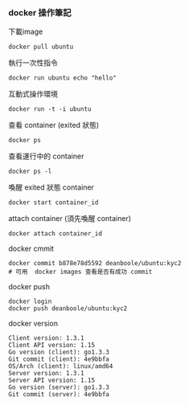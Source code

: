 ### docker 操作筆記

下載image

    docker pull ubuntu
	
執行一次性指令

    docker run ubuntu echo "hello"
	
互動式操作環境

    docker run -t -i ubuntu

查看 container (exited 狀態)

    docker ps
	
查看運行中的 container

    docker ps -l
	
喚醒 exited 狀態 container

    docker start container_id
    
attach container (須先喚醒 container)

    docker attach container_id
	
docker cmmit

    docker commit b878e78d5592 deanboole/ubuntu:kyc2
    # 可用  docker images 查看是否有成功 commit
	
docker push

    docker login
    docker push deanboole/ubuntu:kyc2

docker version

    Client version: 1.3.1
    Client API version: 1.15
    Go version (client): go1.3.3
    Git commit (client): 4e9bbfa
    OS/Arch (client): linux/amd64
    Server version: 1.3.1
    Server API version: 1.15
    Go version (server): go1.3.3
    Git commit (server): 4e9bbfa
